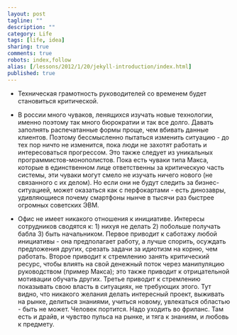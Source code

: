 ```yaml
---
layout: post
tagline: ""
description: ""
category: Life
tags: [life, idea]
sharing: true
comments: true
robots: index,follow
alias: [/lessons/2012/1/20/jekyll-introduction/index.html]
published: true
---
```


* Техническая грамотность руководителей со временем будет становиться критической.

* В россии много чуваков, ленящихся изучать новые технологии, именно поэтому так много бюрократии и так все долго. Давать заполнять распечатанные формы проще, чем вбивать данные клиентов. Поэтому бессмысленно пытаться изменить ситуацию - до тех пор ничто не изменится, пока люди не захотят работать и интересоваться прогрессом.
Это также следует из уникальных программистов-монополистов. Пока есть чуваки типа Макса, которые в единственном лице ответственны за критическую часть системы, эти чуваки могут смело не изучать ничего нового (не связанного с их делом). Но если они не будут следить за бизнес-ситуацией, может оказаться как с перфокартами - есть динозавры, удивляющиеся почему смартфоны нынче в тысячи раз быстрее огромных советских ЭВМ.

* Офис не имеет никакого отношения к инициативе. Интересы сотрудников сводятся к: 1) нихуя не делать 2) побольше получать бабла 3) быть начальником. Первое приводит к саботажу любой инициативы - она предполагает работу, а лучше спорить, осуждать предложения других, срезать задачи за идиотизм на корню, чем работать. Второе приводит к стремлению занять критический ресурс, чтобы влиять на свой денежный поток через манипуляцию руководством (пример Макса); это также приводит к отрицательной мотивации обучать других. Третье приводит к стремлению показывать свою власть в ситуациях, не требующих этого.
Тут видно, что никакого желания делать интересный проект, выживать на рынке, делиться знаниями, учиться новому, увлекаться областью - быть не может. Человек портится.
Надо уходить во фриланс. Там есть и драйв, и чувство пульса на рынке, и тяга к знаниям, и любовь к предмету.